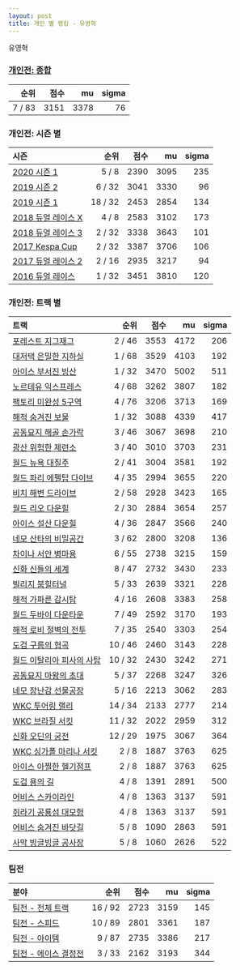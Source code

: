 ```yaml
---
layout: post
title: 개인 별 랭킹 - 유영혁
---
```


유영혁

### [개인전: 종합](../singles-full)

| 순위 | 점수 | mu | sigma |
|---:|---:|---:|---:|
| 7 / 83 | 3151 | 3378 | 76 |

### 개인전: 시즌 별

| 시즌 | 순위 | 점수 | mu | sigma |
|:---|---:|---:|---:|---:|
| [2020 시즌 1](../s2020_1) | 5 / 8 | 2390 | 3095 | 235 |
| [2019 시즌 2](../s2019_2) | 6 / 32 | 3041 | 3330 | 96 |
| [2019 시즌 1](../s2019_1) | 18 / 32 | 2453 | 2854 | 134 |
| [2018 듀얼 레이스 X](../s2018_2) | 4 / 8 | 2583 | 3102 | 173 |
| [2018 듀얼 레이스 3](../s2018_1) | 2 / 32 | 3338 | 3643 | 101 |
| [2017 Kespa Cup](../s2017_2) | 2 / 32 | 3387 | 3706 | 106 |
| [2017 듀얼 레이스 2](../s2017_1) | 2 / 16 | 2935 | 3217 | 94 |
| [2016 듀얼 레이스](../s2016_1) | 1 / 32 | 3451 | 3810 | 120 |

### 개인전: 트랙 별

| 트랙 | 순위 | 점수 | mu | sigma |
|:---|---:|---:|---:|---:|
| [포레스트 지그재그](../zigzag) | 2 / 46 | 3553 | 4172 | 206 |
| [대저택 은밀한 지하실](../jeotaek) | 1 / 68 | 3529 | 4103 | 192 |
| [아이스 부서진 빙산](../boobing) | 1 / 32 | 3470 | 5002 | 511 |
| [노르테유 익스프레스](../noex) | 4 / 68 | 3262 | 3807 | 182 |
| [팩토리 미완성 5구역](../district5) | 4 / 76 | 3206 | 3713 | 169 |
| [해적 숨겨진 보물](../haesumbo) | 1 / 32 | 3088 | 4339 | 417 |
| [공동묘지 해골 손가락](../haeson) | 3 / 46 | 3067 | 3698 | 210 |
| [광산 위험한 제련소](../jeryeonso) | 3 / 40 | 3010 | 3703 | 231 |
| [월드 뉴욕 대질주](../newyork) | 2 / 41 | 3004 | 3581 | 192 |
| [월드 파리 에펠탑 다이브](../eifel) | 4 / 35 | 2994 | 3655 | 220 |
| [비치 해변 드라이브](../haebyun) | 2 / 58 | 2928 | 3423 | 165 |
| [월드 리오 다운힐](../rio) | 2 / 30 | 2884 | 3654 | 257 |
| [아이스 설산 다운힐](../seolsan) | 4 / 36 | 2847 | 3566 | 240 |
| [네모 산타의 비밀공간](../santa) | 3 / 62 | 2800 | 3208 | 136 |
| [차이나 서안 병마용](../byeongma) | 6 / 55 | 2738 | 3215 | 159 |
| [신화 신들의 세계](../shinsegye) | 8 / 47 | 2732 | 3430 | 233 |
| [빌리지 붐힐터널](../boomhill) | 5 / 33 | 2639 | 3321 | 228 |
| [해적 가파른 감시탑](../gamshi) | 4 / 16 | 2608 | 3383 | 258 |
| [월드 두바이 다운타운](../dubai) | 7 / 49 | 2592 | 3170 | 193 |
| [해적 로비 절벽의 전투](../lobby) | 7 / 35 | 2540 | 3303 | 254 |
| [도검 구름의 협곡](../hyupgog) | 10 / 46 | 2460 | 3143 | 228 |
| [월드 이탈리아 피사의 사탑](../pizza) | 10 / 32 | 2430 | 3242 | 271 |
| [공동묘지 마왕의 초대](../mawang) | 5 / 37 | 2268 | 3247 | 326 |
| [네모 장난감 선물공장](../present) | 5 / 16 | 2213 | 3062 | 283 |
| [WKC 투어링 랠리](../rally) | 14 / 34 | 2133 | 2777 | 214 |
| [WKC 브라질 서킷](../brazil) | 11 / 32 | 2022 | 2959 | 312 |
| [신화 오딘의 궁전](../odin) | 12 / 29 | 1975 | 3067 | 364 |
| [WKC 싱가폴 마리나 서킷](../singapore) | 2 / 8 | 1887 | 3763 | 625 |
| [아이스 아찔한 헬기점프](../heli) | 2 / 8 | 1887 | 3763 | 625 |
| [도검 용의 길](../daagon) | 4 / 8 | 1391 | 2891 | 500 |
| [어비스 스카이라인](../skyline) | 4 / 8 | 1363 | 3137 | 591 |
| [쥐라기 공룡섬 대모험](../dinoisland) | 4 / 8 | 1363 | 3137 | 591 |
| [어비스 숨겨진 바닷길](../hiddenoceanroad) | 5 / 8 | 1090 | 2863 | 591 |
| [사막 빙글빙글 공사장](../sabing) | 5 / 8 | 1060 | 2626 | 522 |

### 팀전

| 분야 | 순위 | 점수 | mu | sigma |
|:---|---:|---:|---:|---:|
| [팀전 - 전체 트랙](../team-full) | 16 / 92 | 2723 | 3159 | 145 |
| [팀전 - 스피드](../team-speed) | 10 / 89 | 2801 | 3361 | 187 |
| [팀전 - 아이템](../team-item) | 9 / 87 | 2735 | 3386 | 217 |
| [팀전 - 에이스 결정전](../team-ace) | 3 / 33 | 2162 | 3193 | 344 |
